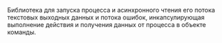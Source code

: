 Библиотека для запуска процесса и асинхронного чтения его потока текстовых выходных данных и потока ошибок, инкапсулирующая выполнение действия и получения данных от процесса в объекте команды.